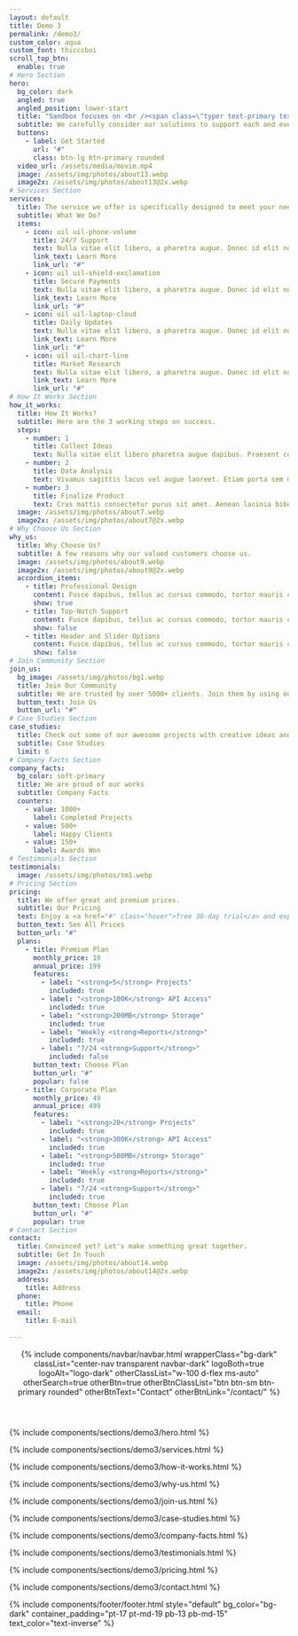 ```yaml
---
layout: default
title: Demo 3
permalink: /demo3/
custom_color: aqua
custom_font: thicccboi
scroll_top_btn:
  enable: true 
# Hero Section
hero:
  bg_color: dark
  angled: true
  angled_position: lower-start
  title: "Sandbox focuses on <br /><span class=\"typer text-primary text-nowrap\" data-delay=\"100\" data-words=\"customer satisfaction,business needs,creative ideas\"></span><span class=\"cursor text-primary\" data-owner=\"typer\"></span>"
  subtitle: We carefully consider our solutions to support each and every stage of your growth.
  buttons:
    - label: Get Started
      url: "#"
      class: btn-lg btn-primary rounded
  video_url: /assets/media/movie.mp4
  image: /assets/img/photos/about13.webp
  image2x: /assets/img/photos/about13@2x.webp
# Services Section
services:
  title: The service we offer is specifically designed to meet your needs.
  subtitle: What We Do?
  items:
    - icon: uil uil-phone-volume
      title: 24/7 Support
      text: Nulla vitae elit libero, a pharetra augue. Donec id elit non mi porta gravida at eget metus. Cras justo.
      link_text: Learn More
      link_url: "#"
    - icon: uil uil-shield-exclamation
      title: Secure Payments
      text: Nulla vitae elit libero, a pharetra augue. Donec id elit non mi porta gravida at eget metus. Cras justo.
      link_text: Learn More
      link_url: "#"
    - icon: uil uil-laptop-cloud
      title: Daily Updates
      text: Nulla vitae elit libero, a pharetra augue. Donec id elit non mi porta gravida at eget metus. Cras justo.
      link_text: Learn More
      link_url: "#"
    - icon: uil uil-chart-line
      title: Market Research
      text: Nulla vitae elit libero, a pharetra augue. Donec id elit non mi porta gravida at eget metus. Cras justo.
      link_text: Learn More
      link_url: "#"
# How It Works Section
how_it_works:
  title: How It Works?
  subtitle: Here are the 3 working steps on success.
  steps:
    - number: 1
      title: Collect Ideas
      text: Nulla vitae elit libero pharetra augue dapibus. Praesent commodo cursus.
    - number: 2
      title: Data Analysis
      text: Vivamus sagittis lacus vel augue laoreet. Etiam porta sem malesuada magna.
    - number: 3
      title: Finalize Product
      text: Cras mattis consectetur purus sit amet. Aenean lacinia bibendum nulla sed.
  image: /assets/img/photos/about7.webp
  image2x: /assets/img/photos/about7@2x.webp
# Why Choose Us Section
why_us:
  title: Why Choose Us?
  subtitle: A few reasons why our valued customers choose us.
  image: /assets/img/photos/about9.webp
  image2x: /assets/img/photos/about9@2x.webp
  accordion_items:
    - title: Professional Design
      content: Fusce dapibus, tellus ac cursus commodo, tortor mauris condimentum nibh, ut fermentum massa justo sit amet risus. Cras mattis consectetur purus sit amet fermentum. Praesent commodo cursus magna, vel.
      show: true
    - title: Top-Notch Support
      content: Fusce dapibus, tellus ac cursus commodo, tortor mauris condimentum nibh, ut fermentum massa justo sit amet risus. Cras mattis consectetur purus sit amet fermentum. Praesent commodo cursus magna, vel.
      show: false
    - title: Header and Slider Options
      content: Fusce dapibus, tellus ac cursus commodo, tortor mauris condimentum nibh, ut fermentum massa justo sit amet risus. Cras mattis consectetur purus sit amet fermentum. Praesent commodo cursus magna, vel.
      show: false
# Join Community Section
join_us:
  bg_image: /assets/img/photos/bg1.webp
  title: Join Our Community
  subtitle: We are trusted by over 5000+ clients. Join them by using our services and grow your business.
  button_text: Join Us
  button_url: "#"
# Case Studies Section
case_studies:
  title: Check out some of our awesome projects with creative ideas and great design.
  subtitle: Case Studies
  limit: 6
# Company Facts Section
company_facts:
  bg_color: soft-primary
  title: We are proud of our works
  subtitle: Company Facts
  counters:
    - value: 1000+
      label: Completed Projects
    - value: 500+
      label: Happy Clients
    - value: 150+
      label: Awards Won
# Testimonials Section
testimonials:
  image: /assets/img/photos/tm1.webp
# Pricing Section
pricing:
  title: We offer great and premium prices.
  subtitle: Our Pricing
  text: Enjoy a <a href="#" class="hover">free 30-day trial</a> and experience the full service. No credit card required!
  button_text: See All Prices
  button_url: "#"
  plans:
    - title: Premium Plan
      monthly_price: 19
      annual_price: 199
      features:
        - label: "<strong>5</strong> Projects"
          included: true
        - label: "<strong>100K</strong> API Access"
          included: true
        - label: "<strong>200MB</strong> Storage"
          included: true
        - label: "Weekly <strong>Reports</strong>"
          included: true
        - label: "7/24 <strong>Support</strong>"
          included: false
      button_text: Choose Plan
      button_url: "#"
      popular: false
    - title: Corporate Plan
      monthly_price: 49
      annual_price: 499
      features:
        - label: "<strong>20</strong> Projects"
          included: true
        - label: "<strong>300K</strong> API Access"
          included: true
        - label: "<strong>500MB</strong> Storage"
          included: true
        - label: "Weekly <strong>Reports</strong>"
          included: true
        - label: "7/24 <strong>Support</strong>"
          included: true
      button_text: Choose Plan
      button_url: "#"
      popular: true
# Contact Section
contact:
  title: Convinced yet? Let's make something great together.
  subtitle: Get In Touch
  image: /assets/img/photos/about14.webp
  image2x: /assets/img/photos/about14@2x.webp
  address: 
    title: Address
  phone:
    title: Phone
  email:
    title: E-mail
    
---
```

<div class="content-wrapper">
<!-- HEADER -->
<header class="wrapper bg-dark">
{% include components/navbar/navbar.html 
    wrapperClass="bg-dark"
    classList="center-nav transparent navbar-dark"
    logoBoth=true
    logoAlt="logo-dark"
    otherClassList="w-100 d-flex ms-auto"
    otherSearch=true
    otherBtn=true
    otherBtnClassList="btn btn-sm btn-primary rounded"
    otherBtnText="Contact"
    otherBtnLink="/contact/"
%}
</header>
<!-- /header -->

<!-- HERO SECTION -->
{% include components/sections/demo3/hero.html %}

<!-- SERVICES SECTION -->
{% include components/sections/demo3/services.html %}

<!-- HOW IT WORKS SECTION -->
{% include components/sections/demo3/how-it-works.html %}

<!-- WHY CHOOSE US SECTION -->
{% include components/sections/demo3/why-us.html %}

<!-- JOIN COMMUNITY SECTION -->
{% include components/sections/demo3/join-us.html %}

<!-- CASE STUDIES SECTION -->
{% include components/sections/demo3/case-studies.html %}

<!-- COMPANY FACTS SECTION -->
{% include components/sections/demo3/company-facts.html %}

<!-- TESTIMONIALS SECTION -->
{% include components/sections/demo3/testimonials.html %}

<!-- PRICING SECTION -->
{% include components/sections/demo3/pricing.html %}

<!-- CONTACT SECTION -->
{% include components/sections/demo3/contact.html %}

{% include components/footer/footer.html 
  style="default" 
  bg_color="bg-dark"
  container_padding="pt-17 pt-md-19 pb-13 pb-md-15"
  text_color="text-inverse"
%}
</div>